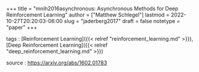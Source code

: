 +++
title = "mnih2016asynchronous: Asynchronous Methods for Deep Reinforcement Learning"
author = ["Matthew Schlegel"]
lastmod = 2022-10-27T20:20:03-06:00
slug = "jaderberg2017"
draft = false
notetype = "paper"
+++

tags
: [Reinforcement Learning]({{< relref "reinforcement_learning.md" >}}), [Deep Reinforcement Learning]({{< relref "deep_reinforcement_learning.md" >}})

source
: <https://arxiv.org/abs/1602.01783>
